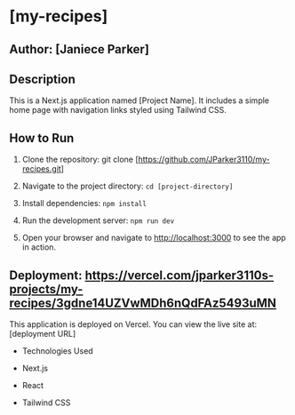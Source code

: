 # [my-recipes]



## Author: [Janiece Parker]



## Description 

 

This is a Next.js application named [Project Name]. It includes a simple home page with navigation links styled using Tailwind CSS.



## How to Run



1. Clone the repository: git clone [https://github.com/JParker3110/my-recipes.git]

2. Navigate to the project directory: `cd [project-directory]`

3. Install dependencies: `npm install`

4. Run the development server: `npm run dev`

5. Open your browser and navigate to [http://localhost:3000](http://localhost:3000) to see the app in action.



## Deployment: https://vercel.com/jparker3110s-projects/my-recipes/3gdne14UZVwMDh6nQdFAz5493uMN



This application is deployed on Vercel. You can view the live site at: [deployment URL]



- Technologies Used

- Next.js

- React

- Tailwind CSS